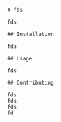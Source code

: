 
    # fds

    fds
    
    ## Installation
    
    fds
    
    ## Usage
    
    fds
    
    ## Contributing
    
    fds
    fds
    fds
    fd
